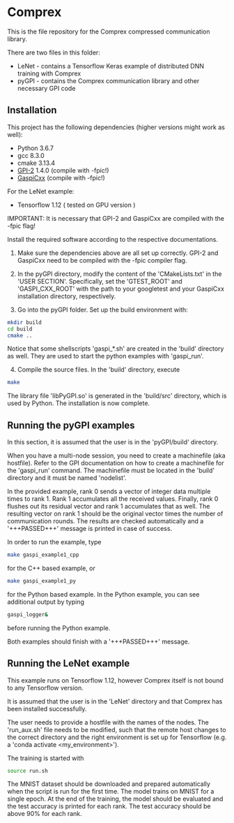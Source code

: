 # Comprex

This is the file repository for the Comprex compressed communication library.

There are two files in this folder:
* LeNet - contains a Tensorflow Keras example of distributed DNN training with Comprex
* pyGPI - contains the Comprex communication library and other necessary GPI code

## Installation

This project has the following dependencies (higher versions might work as well):

* Python 3.6.7
* gcc 8.3.0
* cmake 3.13.4
* [GPI-2](https://github.com/cc-hpc-itwm/GPI-2) 1.4.0 (compile with -fpic!)
* [GaspiCxx](https://github.com/cc-hpc-itwm/GaspiCxx) (compile with -fpic!)

For the LeNet example:

* Tensorflow 1.12 ( tested on GPU version )

IMPORTANT: It is necessary that GPI-2 and GaspiCxx are compiled with the -fpic flag!

Install the required software according to the respective documentations.

1) Make sure the dependencies above are all set up correctly. GPI-2 and GaspiCxx need to be compiled with the -fpic compiler flag.

2) In the pyGPI directory, modify the content of the 'CMakeLists.txt' in the 'USER SECTION'. Specifically, set the 'GTEST_ROOT' and 'GASPI_CXX_ROOT' with the path to your googletest and your GaspiCxx installation directory, respectively.

3) Go into the pyGPI folder. Set up the build environment with:
```bash
mkdir build
cd build
cmake ..
```
Notice that some shellscripts 'gaspi_*.sh' are created in the 'build' directory as well. They are used to start the python examples with 'gaspi_run'.

4) Compile the source files. In the 'build' directory, execute
```bash
make
```

The library file 'libPyGPI.so' is generated in the 'build/src' directory, which is used by Python. The installation is now complete.

## Running the pyGPI examples

In this section, it is assumed that the user is in the 'pyGPI/build' directory.

When you have a multi-node session, you need to create a machinefile (aka hostfile). Refer to the GPI documentation on how to create a machinefile for the 'gaspi_run' command. The machinefile must be located in the 'build' directory and it must be named 'nodelist'.

In the provided example, rank 0 sends a vector of integer data multiple times to rank 1. Rank 1 accumulates all the received values. Finally, rank 0 flushes out its residual vector and rank 1 accumulates that as well. The resulting vector on rank 1 should be the original vector times the number of communication rounds. The results are checked automatically and a '+++PASSED+++' message is printed in case of success.

In order to run the example, type
```bash
make gaspi_example1_cpp
```
for the C++ based example, or
```bash
make gaspi_example1_py
```
for the Python based example. In the Python example, you can see additional output by typing
```bash
gaspi_logger&
```
before running the Python example.

Both examples should finish with a '+++PASSED+++' message.

## Running the LeNet example

This example runs on Tensorflow 1.12, however Comprex itself is not bound to any Tensorflow version.

It is assumed that the user is in the 'LeNet' directory and that Comprex has been installed successfully.

The user needs to provide a hostfile with the names of the nodes. The 'run_aux.sh' file needs to be modified, such that the remote host changes to the correct directory and the right environment is set up for Tensorflow (e.g. a 'conda activate <my_environment>').

The training is started with 
```bash
source run.sh
```
The MNIST dataset should be downloaded and prepared automatically when the script is run for the first time. The model trains on MNIST for a single epoch. At the end of the training, the model should be evaluated and the test accuracy is printed for each rank. The test accuracy should be above 90% for each rank.